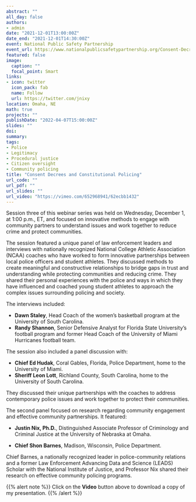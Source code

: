 ```yaml
---
abstract: ""
all_day: false
authors: 
- admin
date: "2021-12-01T13:00:00Z"
date_end: "2021-12-01T14:30:00Z"
event: National Public Safety Partnership
event_url: https://www.nationalpublicsafetypartnership.org/Consent-Decrees-Constitutional-Policing
featured: false
image:
  caption: ""
  focal_point: Smart
links:
- icon: twitter
  icon_pack: fab
  name: Follow
  url: https://twitter.com/jnixy
location: Omaha, NE
math: true
projects: ""
publishDate: "2022-04-07T15:00:00Z"
slides: ""
doi: 
summary: 
tags: 
- Police
- Legitimacy
- Procedural justice
- Citizen oversight
- Community policing
title: "Consent Decrees and Constitutional Policing"
url_code: ""
url_pdf: ""
url_slides: ""
url_video: "https://vimeo.com/652968941/62ecbb1432"
---
```


Session three of this webinar series was held on Wednesday, December 1, at 1:00 p.m., ET, and focused on innovative methods to engage with community partners to understand issues and work together to reduce crime and protect communities.

The session featured a unique panel of law enforcement leaders and interviews with nationally recognized National College Athletic Association (NCAA) coaches who have worked to form innovative partnerships between local police officers and student athletes. They discussed methods to create meaningful and constructive relationships to bridge gaps in trust and understanding while protecting communities and reducing crime. They shared their personal experiences with the police and ways in which they have influenced and coached young student athletes to approach the complex issues surrounding policing and society.

The interviews included:

* **Dawn Staley**, Head Coach of the women’s basketball program at the University of South Carolina.
* **Randy Shannon**, Senior Defensive Analyst for Florida State University’s football program and former Head Coach of the University of Miami Hurricanes football team.

The session also included a panel discussion with:

* **Chief Ed Hudak**, Coral Gables, Florida, Police Department, home to the University of Miami.
* **Sheriff Leon Lott**, Richland County, South Carolina, home to the University of South Carolina.

They discussed their unique partnerships with the coaches to address contemporary police issues and work together to protect their communities. 

The second panel focused on research regarding community engagement and effective community partnerships. It featured:

* **Justin Nix, Ph.D.**, Distinguished Associate Professor of Criminology and Criminal Justice at the University of Nebraska at Omaha.

* **Chief Shon Barnes**, Madison, Wisconsin, Police Department.

Chief Barnes, a nationally recognized leader in police-community relations and a former Law Enforcement Advancing Data and Science (LEADS) Scholar with the National Institute of Justice, and Professor Nix shared their research on effective community policing programs.

{{% alert note %}}
Click on the **Video** button above to download a copy of my presentation.
{{% /alert %}}
